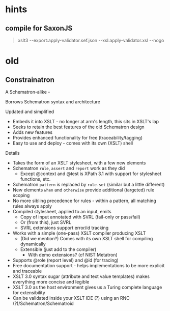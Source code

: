 
# hints

## compile for SaxonJS

> xslt3 --export:apply-validator.sef.json --xsl:apply-validator.xsl --nogo

##

# old

## Constrainatron

A Schematron-alike -

Borrows Schematron syntax and architecture

Updated and simplified

- Embeds it into XSLT - no longer at arm's length, this sits in XSLT's lap
- Seeks to retain the best features of the old Schematron design
- Adds new features
- Provides enhanced functionality for free (traceability/tagging)
- Easy to use and deploy - comes with its own (XSLT) shell

Details

- Takes the form of an XSLT stylesheet, with a few new elements
- Schematron `rule`, `assert` and `report` work as they did
  - Except @context and @test is XPath 3.1 with support for stylesheet functions, etc.
- Schematron `pattern` is replaced by `rule-set` (similar but a little different)
- New elements `when` and `otherwise` provide additional (targeted) rule scoping
- No more sibling precedence for rules - within a pattern, all matching rules always apply
- Compiled stylesheet, applied to an input, emits
  - Copy of input annotated with SVRL (fail-only or pass/fail)
  - Or (from this), just SVRL
  - SVRL extensions support error/id tracking
- Works with a simple (one-pass) XSLT compiler producing XSLT
  - (Did we mention?) Comes with its own XSLT shell for compiling dynamically
  - Extensible (just add to the compiler)
    - With demo extensions? (cf NIST Metatron)
- Supports @role (report level) and @id (for tracing)
- Free documentation support - helps implementations to be more explicit and traceable
- XSLT 3.0 syntax sugar (attribute and text value templates) makes everything more concise and legible
- XSLT 3.0 as the host environment gives us a Turing complete language for extensibility
- Can be validated inside your XSLT IDE (?) using an RNC (?)/Schematron/Schematroid

